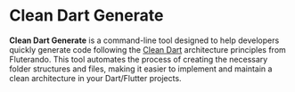 # Clean Dart Generate

**Clean Dart Generate** is a command-line tool designed to help developers quickly generate code following the [Clean Dart](https://github.com/Flutterando/Clean-Dart) architecture principles from Fluterando. This tool automates the process of creating the necessary folder structures and files, making it easier to implement and maintain a clean architecture in your Dart/Flutter projects.
